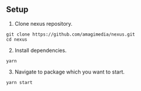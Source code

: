 ## Setup

1. Clone nexus repository.
```
git clone https://github.com/amagimedia/nexus.git
cd nexus
```

2. Install dependencies.
```
yarn
```

3. Navigate to package which you want to start.
```
yarn start
```
